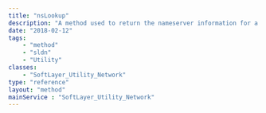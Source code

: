 ```yaml
---
title: "nsLookup"
description: "A method used to return the nameserver information for a given address"
date: "2018-02-12"
tags:
    - "method"
    - "sldn"
    - "Utility"
classes:
    - "SoftLayer_Utility_Network"
type: "reference"
layout: "method"
mainService : "SoftLayer_Utility_Network"
---
```


